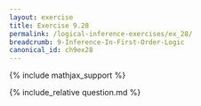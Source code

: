 ```yaml
---
layout: exercise
title: Exercise 9.28
permalink: /logical-inference-exercises/ex_28/
breadcrumb: 9-Inference-In-First-Order-Logic
canonical_id: ch9ex28
---
```


{% include mathjax_support %}

<div id="hiddden">{% include_relative question.md %}</div>